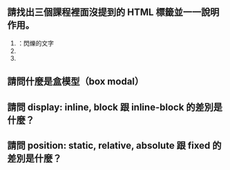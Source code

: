 ## 請找出三個課程裡面沒提到的 HTML 標籤並一一說明作用。
1. <blink>：閃爍的文字
2. 
3. 


## 請問什麼是盒模型（box modal）


## 請問 display: inline, block 跟 inline-block 的差別是什麼？


## 請問 position: static, relative, absolute 跟 fixed 的差別是什麼？

